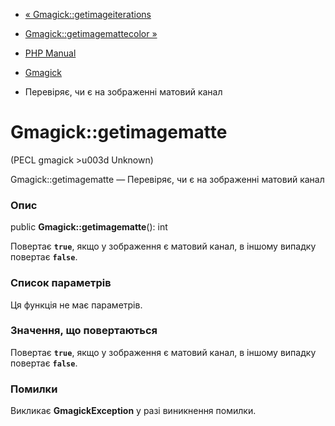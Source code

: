 - [« Gmagick::getimageiterations](gmagick.getimageiterations.md)
- [Gmagick::getimagemattecolor »](gmagick.getimagemattecolor.md)

- [PHP Manual](index.md)
- [Gmagick](class.gmagick.md)
- Перевіряє, чи є на зображенні матовий канал

# Gmagick::getimagematte

(PECL gmagick \>u003d Unknown)

Gmagick::getimagematte — Перевіряє, чи є на зображенні матовий канал

### Опис

public **Gmagick::getimagematte**(): int

Повертає **`true`**, якщо у зображення є матовий канал,
в іншому випадку повертає **`false`**.

### Список параметрів

Ця функція не має параметрів.

### Значення, що повертаються

Повертає **`true`**, якщо у зображення є матовий канал,
в іншому випадку повертає **`false`**.

### Помилки

Викликає **GmagickException** у разі виникнення помилки.
